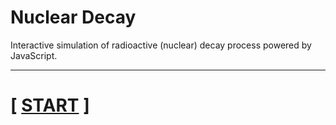 # Nuclear Decay
Interactive simulation of radioactive (nuclear) decay process powered by JavaScript.

----------

# [ [START](https://retired-2b-dev-team.github.io/Nuclear-Decay/simulation.html) ]
